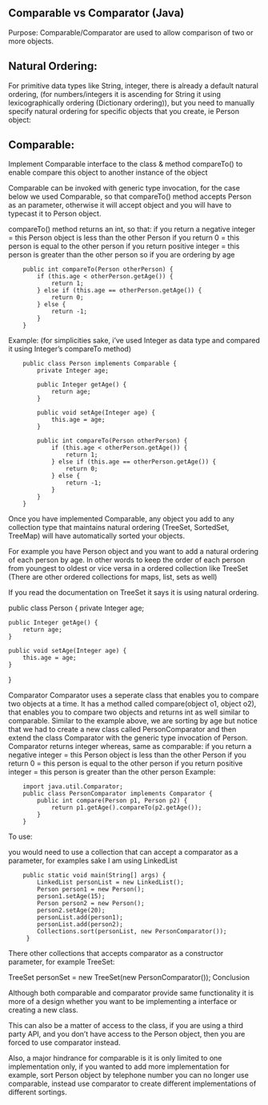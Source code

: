 Comparable vs Comparator (Java)
-------------------------------
Purpose: Comparable/Comparator are used to allow comparison of two or more objects. 

Natural Ordering:
----------------
For primitive data types like String, integer, there is already a default natural ordering, (for numbers/integers it is ascending for String it using lexicographically ordering (Dictionary ordering)), but you need to manually specify natural ordering for specific objects that you create, ie Person object:

Comparable:
-----------
Implement Comparable interface to the class & method compareTo() to enable compare this object to another instance of the object

Comparable can be invoked with generic type invocation, for the case below we used Comparable<Person>, so that compareTo() method accepts Person as an parameter, otherwise it will accept object and you will have to typecast it to Person object.

compareTo() method returns an int, so that:
if you return a negative integer = this Person object is less than the other Person
if you return 0 = this person is equal to the other person
if you return positive integer = this person is greater than the other person
so if you are ordering by age

        public int compareTo(Person otherPerson) {
            if (this.age < otherPerson.getAge()) {
                return 1;
            } else if (this.age == otherPerson.getAge()) {
                return 0;
            } else {
                return -1;
            }
        }
    
Example: (for simplicities sake, i’ve used Integer as data type and compared it using Integer’s compareTo method)


        public class Person implements Comparable {
            private Integer age;

            public Integer getAge() {
                return age;
            }

            public void setAge(Integer age) {
                this.age = age;
            }

            public int compareTo(Person otherPerson) {
                if (this.age < otherPerson.getAge()) {
                    return 1;
                } else if (this.age == otherPerson.getAge()) {
                    return 0;
                } else {
                    return -1;
                }
            }
        }

    
Once you have implemented Comparable, any object you add to any collection type that maintains natural ordering (TreeSet, SortedSet, TreeMap) will have automatically sorted your objects.



For example you have Person object and you want to add a natural ordering of each person by age. In other words to keep the order of each person from youngest to oldest or vice versa in a ordered collection like TreeSet (There are other ordered collections for maps, list, sets as well)

If you read the documentation on TreeSet it says it is using natural ordering. 


public class Person {
    private Integer age;

    public Integer getAge() {
        return age;
    }

    public void setAge(Integer age) {
        this.age = age;
    }
}
    



Comparator
Comparator uses a seperate class that enables you to compare two objects at a time.
It has a method called compare(object o1, object o2), that enables you to compare two objects and returns int as well similar to comparable.
Similar to the example above, we are sorting by age but notice that we had to create a new class called PersonComparator and then extend the class Comparator with the generic type invocation of Person.
Comparator returns integer whereas, same as comparable:
if you return a negative integer = this Person object is less than the other Person
if you return 0 = this person is equal to the other person
if you return positive integer = this person is greater than the other person
Example:


        import java.util.Comparator;
        public class PersonComparator implements Comparator {
            public int compare(Person p1, Person p2) {
                return p1.getAge().compareTo(p2.getAge());
            }
        }
    
To use:

you would need to use a collection that can accept a comparator as a parameter, for examples sake I am using LinkedList


        public static void main(String[] args) {
            LinkedList personList = new LinkedList();
            Person person1 = new Person();
            person1.setAge(15);
            Person person2 = new Person();
            person2.setAge(20);
            personList.add(person1);
            personList.add(person2);
            Collections.sort(personList, new PersonComparator());
         }
    
There other collections that accepts comparator as a constructor parameter, for example TreeSet:

TreeSet<Person> personSet =   new TreeSet<Person>(new PersonComparator());
Conclusion

Although both comparable and comparator provide same functionality it is more of a design whether you want to be implementing a interface or creating a new class.

This can also be a matter of access to the class, if you are using a third party API, and you don’t have access to the Person object, then you are forced to use comparator instead.

Also, a major hindrance for comparable is it is only limited to one implementation only, if you wanted to add more implementation for example, sort Person object by telephone number you can no longer use comparable, instead use comparator to create different implementations of different sortings.